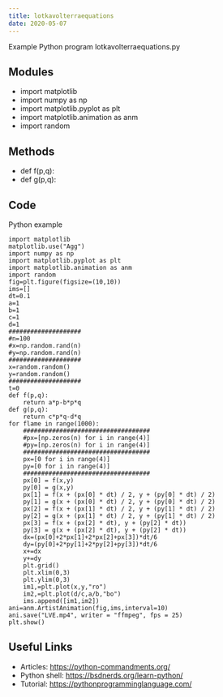 ```yaml
---
title: lotkavolterraequations
date: 2020-05-07
---
```

Example Python program lotkavolterraequations.py

## Modules

* import matplotlib
* import numpy as np
* import matplotlib.pyplot as plt
* import matplotlib.animation as anm
* import random

## Methods

* def f(p,q):
* def g(p,q):

## Code

Python example

    import matplotlib
    matplotlib.use("Agg")
    import numpy as np
    import matplotlib.pyplot as plt
    import matplotlib.animation as anm
    import random
    fig=plt.figure(figsize=(10,10))
    ims=[]
    dt=0.1
    a=1
    b=1
    c=1
    d=1
    ####################
    #n=100
    #x=np.random.rand(n)
    #y=np.random.rand(n)
    ####################
    x=random.random()
    y=random.random()
    ####################
    t=0
    def f(p,q):
        return a*p-b*p*q
    def g(p,q):
        return c*p*q-d*q
    for flame in range(1000):
        ###################################
        #px=[np.zeros(n) for i in range(4)]
        #py=[np.zeros(n) for i in range(4)]
        ###################################
        px=[0 for i in range(4)]
        py=[0 for i in range(4)]
        ###################################
        px[0] = f(x,y)
        py[0] = g(x,y)
        px[1] = f(x + (px[0] * dt) / 2, y + (py[0] * dt) / 2)
        py[1] = g(x + (px[0] * dt) / 2, y + (py[0] * dt) / 2)
        px[2] = f(x + (px[1] * dt) / 2, y + (py[1] * dt) / 2)
        py[2] = g(x + (px[1] * dt) / 2, y + (py[1] * dt) / 2)
        px[3] = f(x + (px[2] * dt), y + (py[2] * dt))
        py[3] = g(x + (px[2] * dt), y + (py[2] * dt))
        dx=(px[0]+2*px[1]+2*px[2]+px[3])*dt/6
        dy=(py[0]+2*py[1]+2*py[2]+py[3])*dt/6
        x+=dx
        y+=dy
        plt.grid()
        plt.xlim(0,3)
        plt.ylim(0,3)
        im1,=plt.plot(x,y,"ro")
        im2,=plt.plot(d/c,a/b,"bo")
        ims.append([im1,im2])
    ani=anm.ArtistAnimation(fig,ims,interval=10)
    ani.save("LVE.mp4", writer = "ffmpeg", fps = 25)
    plt.show()

## Useful Links

- Articles: https://python-commandments.org/
- Python shell: https://bsdnerds.org/learn-python/
- Tutorial: https://pythonprogramminglanguage.com/
